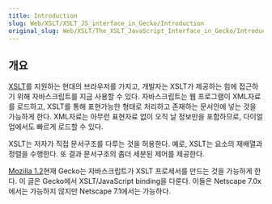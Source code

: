 ```yaml
---
title: Introduction
slug: Web/XSLT/XSLT_JS_interface_in_Gecko/Introduction
original_slug: Web/XSLT/The_XSLT_JavaScript_Interface_in_Gecko/Introduction
---
```


## 개요

[XSLT](/ko/XSLT_in_Gecko)를 지원하는 현대의 브라우저를 가지고, 개발자는 XSLT가 제공하는 힘에 접근하기 위해 자바스크립트를 지금 사용할 수 있다. 자바스크립트는 웹 프로그램이 XML자료를 로드하고, XSLT를 통해 표현가능한 형태로 처리하고 존재하는 문서안에 넣는 것을 가능하게 한다. XML자료는 아무런 표현자료 없이 오직 날 정보만을 포함하므로, 다이얼업에서도 빠르게 로드할 수 있다.

XSLT는 저자가 직접 문서구조를 다루는 것을 허용한다. 예로, XSLT는 요소의 재배열과 정렬을 수행한다. 또 결과 문서구조의 좀더 세분된 제어를 제공한다.

[Mozilla 1.2](http://mozilla.org/releases/)현재 Gecko는 자바스크립트가 XSLT 프로세서를 만드는 것을 가능하게 한다. 이 글은 Gecko에서 XSLT/JavaScript binding을 다룬다. 이들은 Netscape 7.0x에서는 가능하지 않지만 Netscape 7.1에서는 가능하다.
